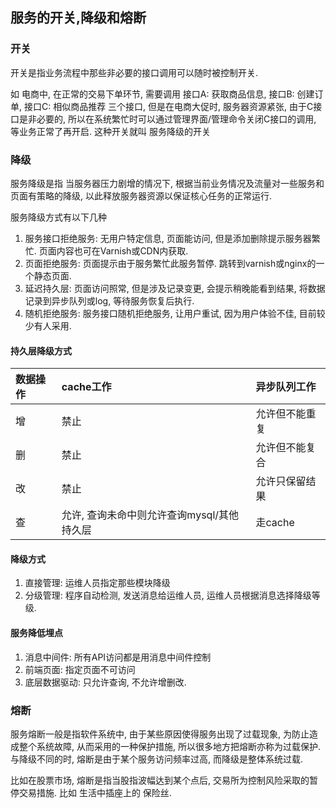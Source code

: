 ## 服务的开关,降级和熔断

### 开关
开关是指业务流程中那些非必要的接口调用可以随时被控制开关.

如 电商中, 在正常的交易下单环节, 需要调用 接口A: 获取商品信息, 接口B: 创建订单, 接口C: 相似商品推荐 三个接口, 但是在电商大促时, 服务器资源紧张, 由于C接口是非必要的, 所以在系统繁忙时可以通过管理界面/管理命令关闭C接口的调用, 等业务正常了再开启. 这种开关就叫 服务降级的开关

### 降级
服务降级是指 当服务器压力剧增的情况下, 根据当前业务情况及流量对一些服务和页面有策略的降级, 以此释放服务器资源以保证核心任务的正常运行.

服务降级方式有以下几种
1. 服务接口拒绝服务: 无用户特定信息, 页面能访问, 但是添加删除提示服务器繁忙. 页面内容也可在Varnish或CDN内获取.
2. 页面拒绝服务: 页面提示由于服务繁忙此服务暂停. 跳转到varnish或nginx的一个静态页面.
3. 延迟持久层: 页面访问照常, 但是涉及记录变更, 会提示稍晚能看到结果, 将数据记录到异步队列或log, 等待服务恢复后执行.
4. 随机拒绝服务: 服务接口随机拒绝服务, 让用户重试, 因为用户体验不佳, 目前较少有人采用.

#### 持久层降级方式

数据操作    |cache工作  |异步队列工作|
|:--------|:----------|:---------|
增        |禁止         |允许但不能重复|
删        |禁止         |允许但不能复合|
改        |禁止         |允许只保留结果|
查        |允许, 查询未命中则允许查询mysql/其他持久层|走cache|

#### 降级方式
1. 直接管理: 运维人员指定那些模块降级
2. 分级管理: 程序自动检测, 发送消息给运维人员, 运维人员根据消息选择降级等级.

#### 服务降低埋点
1. 消息中间件: 所有API访问都是用消息中间件控制
2. 前端页面: 指定页面不可访问
3. 底层数据驱动: 只允许查询, 不允许增删改.

### 熔断
服务熔断一般是指软件系统中, 由于某些原因使得服务出现了过载现象, 为防止造成整个系统故障, 从而采用的一种保护措施, 所以很多地方把熔断亦称为过载保护. 与降级不同的时, 熔断是由于某个服务访问频率过高, 而降级是整体系统过载.

比如在股票市场, 熔断是指当股指波幅达到某个点后, 交易所为控制风险采取的暂停交易措施. 比如 生活中插座上的 保险丝.
